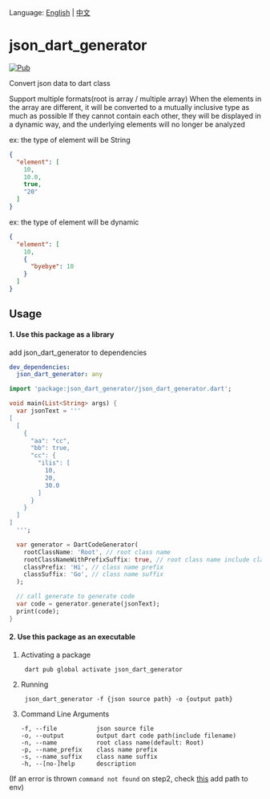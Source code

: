 Language: [English](README.md) | [中文](README_ZH.md)

# json_dart_generator
[![Pub](https://img.shields.io/pub/v/dio.svg?style=flat-square)](https://pub.dartlang.org/packages/json_dart_generator)

Convert json data to dart class

Support multiple formats(root is array / multiple array)
When the elements in the array are different, it will be converted to a mutually inclusive type as much as possible
If they cannot contain each other, they will be displayed in a dynamic way, and the underlying elements will no longer be analyzed

ex: the type of element will be String
```json
{
  "element": [
    10,
    10.0,
    true,
    "20"
  ]
}
```

ex: the type of element will be dynamic
```json
{
  "element": [
    10,
    {
      "byebye": 10
    }
  ]
}
```


## Usage

#### 1. Use this package as a library
add json_dart_generator to dependencies

```yaml
dev_dependencies:
  json_dart_generator: any
```

```dart
import 'package:json_dart_generator/json_dart_generator.dart';

void main(List<String> args) {
  var jsonText = '''
[
  [
    {
      "aa": "cc",
      "bb": true,
      "cc": {
        "ilis": [
          10,
          20,
          30.0
        ]
      }
    }
  ]
]
  ''';

  var generator = DartCodeGenerator(
    rootClassName: 'Root', // root class name
    rootClassNameWithPrefixSuffix: true, // root class name include classPrefix / classSuffix  
    classPrefix: 'Hi', // class name prefix
    classSuffix: 'Go', // class name suffix
  );

  // call generate to generate code 
  var code = generator.generate(jsonText);
  print(code);
}
```

#### 2. Use this package as an executable
1. Activating a package   

        dart pub global activate json_dart_generator
       
2. Running    

        json_dart_generator -f {json source path} -o {output path}
        
3. Command Line Arguments
    ```shell script
    -f, --file           json source file
    -o, --output         output dart code path(include filename)
    -n, --name           root class name(default: Root)
    -p, --name_prefix    class name prefix
    -s, --name_suffix    class name suffix
    -h, --[no-]help      description
    ```

(If an error is thrown `command not found` on step2, check [this](https://dart.cn/tools/pub/cmd/pub-global) add path to env) 
